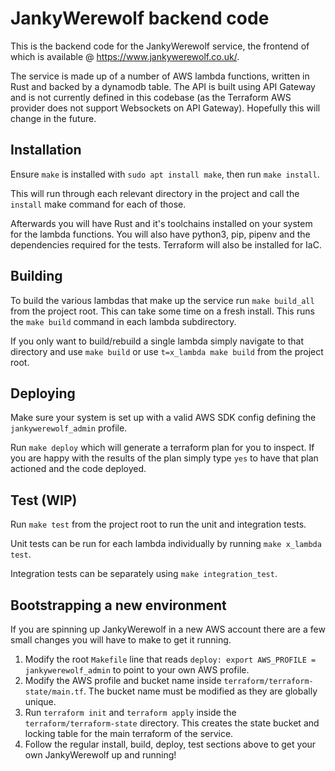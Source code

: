 # JankyWerewolf backend code
This is the backend code for the JankyWerewolf service, the frontend of which is available @ https://www.jankywerewolf.co.uk/.

The service is made up of a number of AWS lambda functions, written in Rust and backed by a dynamodb table. The API is built using API Gateway and is not currently defined in this codebase (as the Terraform AWS provider does not support Websockets on API Gateway). Hopefully this will change in the future.

## Installation
Ensure `make` is installed with `sudo apt install make`, then run `make install`.

This will run through each relevant directory in the project and call the `install` make command for each of those. 

Afterwards you will have Rust and it's toolchains installed on your system for the lambda functions. You will also have python3, pip, pipenv and the dependencies required for the tests. Terraform will also be installed for IaC.

## Building
To build the various lambdas that make up the service run `make build_all` from the project root. This can take some time on a fresh install. This runs the `make build` command in each lambda subdirectory.

If you only want to build/rebuild a single lambda simply navigate to that directory and use `make build` or use `t=x_lambda make build` from the project root.

## Deploying
Make sure your system is set up with a valid AWS SDK config defining the `jankywerewolf_admin` profile.

Run `make deploy` which will generate a terraform plan for you to inspect. If you are happy with the results of the plan simply type `yes` to have that plan actioned and the code deployed.

## Test (WIP)
Run `make test` from the project root to run the unit and integration tests.

Unit tests can be run for each lambda individually by running `make x_lambda test`.

Integration tests can be separately using `make integration_test`.

## Bootstrapping a new environment
If you are spinning up JankyWerewolf in a new AWS account there are a few small changes you will have to make to get it running.
1. Modify the root `Makefile` line that reads `deploy: export AWS_PROFILE = jankywerewolf_admin` to point to your own AWS profile.
2. Modify the AWS profile and bucket name inside `terraform/terraform-state/main.tf`. The bucket name must be modified as they are globally unique.
3. Run `terraform init` and `terraform apply` inside the `terraform/terraform-state` directory. This creates the state bucket and locking table for the main terraform of the service.
4. Follow the regular install, build, deploy, test sections above to get your own JankyWerewolf up and running! 
